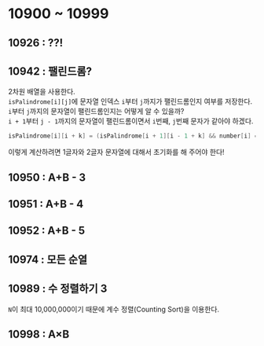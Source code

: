 # 10900 ~ 10999


## 10926 : ??!

## 10942 : 팰린드롬?
2차원 배열을 사용한다.  
`isPalindrome[i][j]`에 문자열 인덱스 `i`부터 `j`까지가 팰린드롬인지 여부를 저장한다.  
`i`부터 `j`까지의 문자열이 팰린드롬인지는 어떻게 알 수 있을까?  
`i + 1`부터 `j - 1`까지의 문자열이 팰린드롬이면서 `i`번째, `j`번째 문자가 같아야 하겠다.  
```cpp
isPalindrome[i][i + k] = (isPalindrome[i + 1][i - 1 + k] && number[i] == number[i + k]);
```
이렇게 계산하려면 1글자와 2글자 문자열에 대해서 초기화를 해 주어야 한다!

## 10950 : A+B - 3

## 10951 : A+B - 4

## 10952 : A+B - 5

## 10974 : 모든 순열

## 10989 : 수 정렬하기 3
`N`이 최대 10,000,000이기 때문에 계수 정렬(Counting Sort)을 이용한다.

## 10998 : A×B
